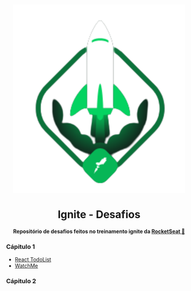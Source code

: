 
<div align="center">
  <img src=".github/ignite.svg" alt="WatchMe">
  <h1>Ignite - Desafios</h1>
  <h4>
    Repositório de desafios feitos no treinamento ignite da
    <a href="https://www.rocketseat.com.br" target="_blank">
      RocketSeat 🚀
    </a>
  </h4>
</div>

### Cápitulo 1

- [React TodoList](todo)
- [WatchMe](watch_me)

### Cápitulo 2

[rocketseat]: https://www.rocketseat.com.br
[todo]: https://github.com/capelaum/ignite-desafios/tree/main/TodoList
[watch_me]: https://github.com/capelaum/ignite-desafios/tree/main/WatchMe